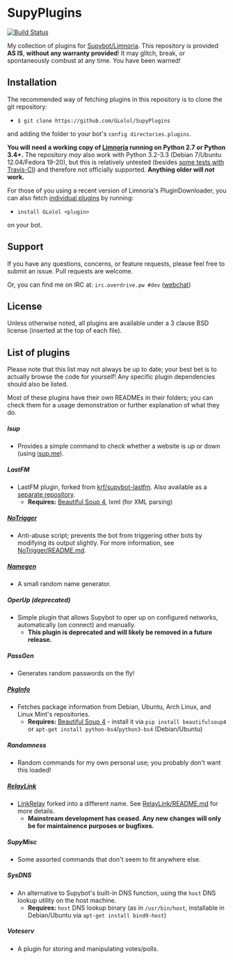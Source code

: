 # SupyPlugins
[![Build Status](https://travis-ci.org/GLolol/SupyPlugins.svg?branch=master)](https://travis-ci.org/GLolol/SupyPlugins)

My collection of plugins for [Supybot/Limnoria](https://github.com/ProgVal/Limnoria). This repository is provided **AS IS**, **without any warranty provided**! It may glitch, break, or spontaneously combust at any time. You have been warned!


## Installation
The recommended way of fetching plugins in this repository is to clone the git repository: 

* `$ git clone https://github.com/GLolol/SupyPlugins` 

and adding the folder to your bot's `config directories.plugins`. 

**You will need a working copy of [Limnoria](https://github.com/ProgVal/Limnoria) running on Python 2.7 or Python 3.4+.** The repository *may* also work with Python 3.2-3.3 (Debian 7/Ubuntu 12.04/Fedora 19-20), but this is relatively untested (besides [some tests with Travis-CI](https://travis-ci.org/GLolol/SupyPlugins/)) and therefore not officially supported. **Anything older will *not* work.**

For those of you using a recent version of Limnoria's PluginDownloader, you can also fetch [individual plugins](#list-of-plugins) by running: 

* `install GLolol <plugin>`

on your bot.

## Support
If you have any questions, concerns, or feature requests, please feel free to submit an issue. Pull requests are welcome.

Or, you can find me on IRC at: `irc.overdrive.pw #dev` ([webchat](http://webchat.overdrive.pw/?channels=dev))

## License
Unless otherwise noted, all plugins are available under a 3 clause BSD license (inserted at the top of each file).

## List of plugins
Please note that this list may not always be up to date; your best bet is to actually browse the code for yourself! Any specific plugin dependencies should also be listed.

Most of these plugins have their own READMEs in their folders; you can check them for a usage demonstration or further explanation of what they do.

##### Isup
- Provides a simple command to check whether a website is up or down (using [isup.me](http://isup.me)).

##### LastFM
- LastFM plugin, forked from [krf/supybot-lastfm](https://github.com/krf/supybot-lastfm). Also available as a [separate repository](https://github.com/GLolol/supybot-lastfm).
   - **Requires:** [Beautiful Soup 4](http://www.crummy.com/software/BeautifulSoup/bs4/doc/), lxml (for XML parsing)

##### [NoTrigger](NoTrigger/README.md)
- Anti-abuse script; prevents the bot from triggering other bots by modifying its output slightly. For more information, see [NoTrigger/README.md](NoTrigger/README.md).

##### [Namegen](Namegen/README.md)
- A small random name generator.

##### OperUp *(deprecated)*
- Simple plugin that allows Supybot to oper up on configured networks, automatically (on connect) and manually.
   - **This plugin is deprecated and will likely be removed in a future release.**

##### PassGen
- Generates random passwords on the fly!

##### [PkgInfo](PkgInfo/README.md)
- Fetches package information from Debian, Ubuntu, Arch Linux, and Linux Mint's repositories.
   - **Requires:** [Beautiful Soup 4](http://www.crummy.com/software/BeautifulSoup/bs4/doc/) - install it via `pip install beautifulsoup4` or `apt-get install python-bs4`/`python3-bs4` (Debian/Ubuntu)

##### Randomness
- Random commands for my own personal use; you probably don't want this loaded!

##### [RelayLink](RelayLink/README.md)
- [LinkRelay](https://github.com/ProgVal/Supybot-plugins/tree/master/LinkRelay) forked into a different name. See [RelayLink/README.md](RelayLink/README.md) for more details.
   - **Mainstream development has ceased. Any new changes will only be for maintainence purposes or bugfixes.**

##### SupyMisc
- Some assorted commands that don't seem to fit anywhere else.

##### SysDNS
- An alternative to Supybot's built-in DNS function, using the `host` DNS lookup utility on the host machine.
    * **Requires:** `host` DNS lookup binary (as in `/usr/bin/host`, installable in Debian/Ubuntu via `apt-get install bind9-host`)

##### Voteserv
- A plugin for storing and manipulating votes/polls.

